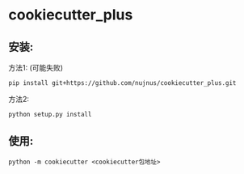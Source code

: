 # cookiecutter_plus
 
## 安装:
方法1: (可能失败)
```
pip install git+https://github.com/nujnus/cookiecutter_plus.git
```

方法2:
```
python setup.py install
```

## 使用:
```
python -m cookiecutter <cookiecutter包地址>
```
